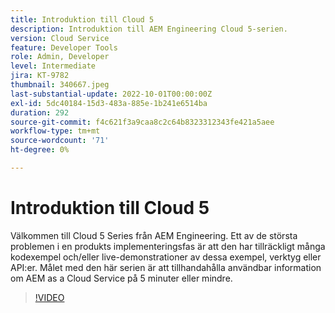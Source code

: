 ```yaml
---
title: Introduktion till Cloud 5
description: Introduktion till AEM Engineering Cloud 5-serien.
version: Cloud Service
feature: Developer Tools
role: Admin, Developer
level: Intermediate
jira: KT-9782
thumbnail: 340667.jpeg
last-substantial-update: 2022-10-01T00:00:00Z
exl-id: 5dc40184-15d3-483a-885e-1b241e6514ba
duration: 292
source-git-commit: f4c621f3a9caa8c2c64b8323312343fe421a5aee
workflow-type: tm+mt
source-wordcount: '71'
ht-degree: 0%

---
```


# Introduktion till Cloud 5

Välkommen till Cloud 5 Series från AEM Engineering. Ett av de största problemen i en produkts implementeringsfas är att den har tillräckligt många kodexempel och/eller live-demonstrationer av dessa exempel, verktyg eller API:er. Målet med den här serien är att tillhandahålla användbar information om AEM as a Cloud Service på 5 minuter eller mindre.

>[!VIDEO](https://video.tv.adobe.com/v/340667?quality=12&learn=on)
